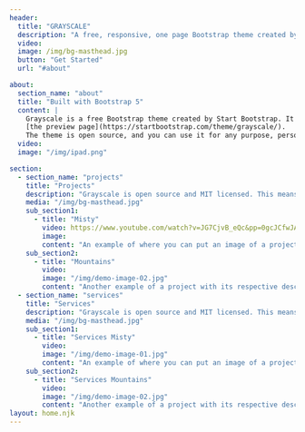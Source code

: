 ```yaml
---
header:
  title: "GRAYSCALE"
  description: "A free, responsive, one page Bootstrap theme created by Start Bootstrap."
  video:  
  image: /img/bg-masthead.jpg
  button: "Get Started"
  url: "#about"

about:
  section_name: "about"
  title: "Built with Bootstrap 5"
  content: |
    Grayscale is a free Bootstrap theme created by Start Bootstrap. It can be yours right now, simply download the template on 
    [the preview page](https://startbootstrap.com/theme/grayscale/).
    The theme is open source, and you can use it for any purpose, personal or commercial.
  video: 
  image: "/img/ipad.png"

section:
  - section_name: "projects"
    title: "Projects"
    description: "Grayscale is open source and MIT licensed. This means you can use it for any project - even commercial projects! Download it, customize it, and publish your website!"
    media: "/img/bg-masthead.jpg"
    sub_section1:
      - title: "Misty"
        video: https://www.youtube.com/watch?v=JG7CjvB_eQc&pp=0gcJCfwJAYcqIYzv
        image: 
        content: "An example of where you can put an image of a project, or anything else, along with a description."
    sub_section2:
      - title: "Mountains"
        video: 
        image: "/img/demo-image-02.jpg"
        content: "Another example of a project with its respective description."
  - section_name: "services"
    title: "Services"
    description: "Grayscale is open source and MIT licensed. This means you can use it for any project - even commercial projects! Download it, customize it, and publish your website!"
    media: "/img/bg-masthead.jpg"
    sub_section1:
      - title: "Services Misty"
        video: 
        image: "/img/demo-image-01.jpg"
        content: "An example of where you can put an image of a project, or anything else, along with a description."
    sub_section2:
      - title: "Services Mountains"
        video: 
        image: "/img/demo-image-02.jpg"
        content: "Another example of a project with its respective description."
layout: home.njk
---
```

